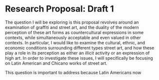 # Research Proposal: Draft 1

The question I will be exploring is this proposal revolves around an examination of graffiti and street art, and the duality of the modern perception of these art forms as countercultural expressions in some contexts, while simultaneously acceptable and even valued in other contexts. In particular, I would like to examine the cultural, ethnic, and economic conditions surrounding different types street art, and how these play a role in its perception as either an illicit activity or an expression of high art. In order to investigate these issues, I will specifically be focusing on Latin American and Chicano works of street art.

This question is important to address because Latin Americans now 